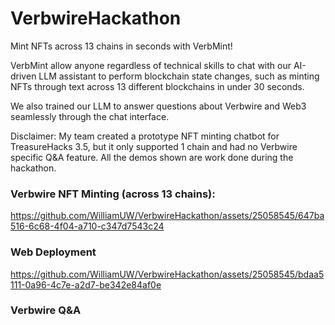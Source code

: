 # VerbwireHackathon
Mint NFTs across 13 chains in seconds with VerbMint! 

VerbMint allow anyone regardless of technical skills to chat with our AI-driven LLM assistant to perform blockchain state changes, such as minting NFTs through text across 13 different blockchains in under 30 seconds.

We also trained our LLM to answer questions about Verbwire and Web3 seamlessly through the chat interface.

Disclaimer: My team created a prototype NFT minting chatbot for TreasureHacks 3.5, but it only supported 1 chain and had no Verbwire specific Q&A feature. All the demos shown are work done during the hackathon.


### Verbwire NFT Minting (across 13 chains):


https://github.com/WilliamUW/VerbwireHackathon/assets/25058545/647ba516-6c68-4f04-a710-c347d7543c24


### Web Deployment


https://github.com/WilliamUW/VerbwireHackathon/assets/25058545/bdaa5111-0a96-4c7e-a2d7-be342e84af0e




### Verbwire Q&A
